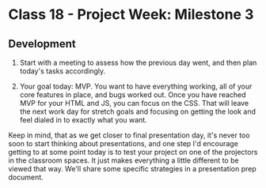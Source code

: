 # Class 18 - Project Week: Milestone 3

## Development
1. Start with a meeting to assess how the previous day went, and then plan today's tasks accordingly.

2. Your goal today: MVP. You want to have everything working, all of your core features in place, and bugs worked out. Once you have reached MVP for your HTML and JS, you can focus on the CSS. That will leave the next work day for stretch goals and focusing on getting the look and feel dialed in to exactly what you want.

Keep in mind, that as we get closer to final presentation day, it's never too soon to start thinking about presentations, and one step I'd encourage getting to at some point today is to test your project on one of the projectors in the classroom spaces. It just makes everything a little different to be viewed that way. We'll share some specific strategies in a presentation prep document.
